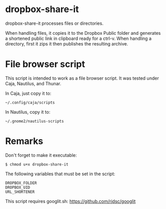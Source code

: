 dropbox-share-it
================

dropbox-share-it processes files or directories.

When handling files, it copies it to the Dropbox Public folder and generates a shortened public link in clipboard ready for a ctrl-v. When handling a directory, first it zips it then publishes the resulting archive.

File browser script
===================

This script is intended to work as a file browser script. It was tested under Caja, Nautilus, and Thunar.

In Caja, just copy it to:

    ~/.config/caja/scripts

In Nautilus, copy it to:

    ~/.gnome2/nautilus-scripts

Remarks
=======

Don't forget to make it executable:

    $ chmod u+x dropbox-share-it

The following variables that must be set in the script:

    DROPBOX_FOLDER
    DROPBOX_UID
    URL_SHORTENER

This script requires googlit.sh: https://github.com/rjdsc/googlit
